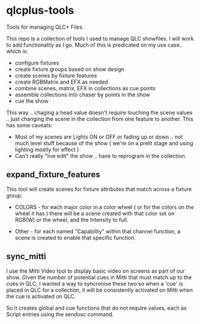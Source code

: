 # qlcplus-tools
Tools for managing QLC+ Files

This repo is a collection of tools I used to manage QLC showfiles.  I will work to 
add functionality as I go.  Much of this is predicated on my use case.. which is:

- configure fixtures
- create fixture groups based on show design
- create scenes by fixture features 
- create RGBMatrix and EFX as needed
- combine scenes, matrix, EFX  in collections as cue points 
- assemble collections into chaser by points in the show
- cue the show 

This way .. chaging a head value doesn't require touching the scene values .. just changing the scene in the collection from one feature to another.  This has some caveats:

- Most of my scenes are Lights ON or OFF or fading up or down .. not much level stuff because of the show ( we're on a prelit stage and using lighting mostly for effect )
- Can't really "live edit" the show .. have to reprogram in the collection. 

## expand_fixture_features
 
This tool will create scenes for fixture attributes that match across a fixture group. 

- COLORS - for each major color in a color wheel ( or for the colors on the wheel it has ) there will be a scene created with that color set on RGB(W) or the wheel, and the Intensity 
to full. 

- Other - for each named "Capability" within that channel function, a scene is created to enable that specific function. 


## sync_mitti 
I use the Mitti Video tool to display basic video on screens as part of our show.  Given the number of potential cues in Mitti that must match up to the cues in QLC; I wanted a 
way to syncronise these two so when a 'cue' is placed in QLC for a collection, it will be 
consistently activated on Mitti when the cue is activated on QLC. 

So it creates global and cue functions that do not require values, each as Script entries using the sendosc command. 